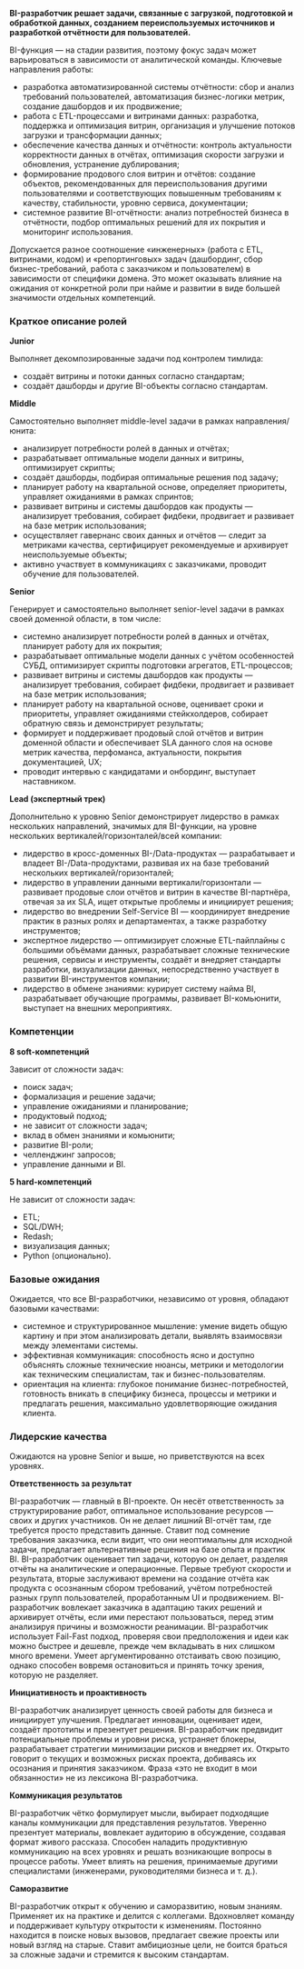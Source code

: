 **BI-разработчик решает задачи, связанные с загрузкой, подготовкой и обработкой данных, созданием переиспользуемых источников и разработкой отчётности для пользователей.**

BI-функция — на стадии развития, поэтому фокус задач может варьироваться в зависимости от аналитической команды. Ключевые направления работы:
+ разработка автоматизированной системы отчётности: сбор и анализ требований пользователей, автоматизация бизнес-логики метрик, создание дашбордов и их продвижение;
+ работа с ETL-процессами и витринами данных: разработка, поддержка и оптимизация витрин, организация и улучшение потоков загрузки и трансформации данных;
+ обеспечение качества данных и отчётности: контроль актуальности корректности данных в отчётах, оптимизация скорости загрузки и обновления, устранение дублирования;
+ формирование продового слоя витрин и отчётов: создание объектов, рекомендованных для переиспользования другими пользователями и соответствующих повышенным требованиям к качеству, стабильности, уровню сервиса, документации;
+ системное развитие BI-отчётности: анализ потребностей бизнеса в отчётности, подбор оптимальных решений для их покрытия и мониторинг использования.

Допускается разное соотношение «инженерных» (работа с ETL, витринами, кодом) и «репортинговых» задач (дашбординг, сбор бизнес-требований, работа с заказчиком и пользователем) в зависимости от специфики домена. Это может оказывать влияние на ожидания от конкретной роли при найме и развитии в виде большей значимости отдельных компетенций. 

### Краткое описание ролей

**Junior**	

Выполняет декомпозированные задачи под контролем тимлида:
+ создаёт витрины и потоки данных согласно стандартам;
+ создаёт дашборды и другие BI-объекты согласно стандартам.

**Middle**	

Самостоятельно выполняет middle-level задачи в рамках направления/юнита:
+ анализирует потребности ролей в данных и отчётах;
+ разрабатывает оптимальные модели данных и витрины, оптимизирует скрипты;
+ создаёт дашборды, подбирая оптимальные решения под задачу;
+ планирует работу на квартальной основе, определяет приоритеты, управляет ожиданиями в рамках спринтов;
+ развивает витрины и системы дашбордов как продукты — анализирует требования, собирает фидбеки, продвигает и развивает на базе метрик использования;
+ осуществляет гавернанс своих данных и отчётов — следит за метриками качества, сертифицирует рекомендуемые и архивирует неиспользуемые объекты;
+ активно участвует в коммуникациях с заказчиками, проводит обучение для пользователей.

**Senior**	

Генерирует и самостоятельно выполняет senior-level задачи в рамках своей доменной области, в том числе:
+ системно анализирует потребности ролей в данных и отчётах, планирует работу для их покрытия;
+ разрабатывает оптимальные модели данных с учётом особенностей СУБД, оптимизирует скрипты подготовки агрегатов, ETL-процессов;
+ развивает витрины и системы дашбордов как продукты — анализирует требования, собирает фидбеки, продвигает и развивает на базе метрик использования;
+ планирует работу на квартальной основе, оценивает сроки и приоритеты, управляет ожиданиями стейкхолдеров, собирает обратную связь и демонстрирует результаты;
+ формирует и поддерживает продовый слой отчётов и витрин доменной области и обеспечивает SLA данного слоя на основе метрик качества, перфоманса, актуальности, покрытия документацией, UX;
+ проводит интервью c кандидатами и онбординг, выступает наставником.

**Lead (экспертный трек)**	

Дополнительно к уровню Senior демонстрирует лидерство в рамках нескольких направлений, значимых для BI-функции, на уровне нескольких вертикалей/горизонталей/всей компании:
+ лидерство в кросс-доменных BI-/Data-продуктах — разрабатывает и владеет BI-/Data-продуктами, развивая их на базе требований нескольких вертикалей/горизонталей;
+ лидерство в управлении данными вертикали/горизонтали — развивает продовые слои отчётов и витрин в качестве BI-партнёра, отвечая за их SLA, ищет открытые проблемы и инициирует решения;
+ лидерство во внедрении Self-Service BI — координирует внедрение практик в разных ролях и департаментах, а также разработку инструментов;
+ экспертное лидерство — оптимизирует сложные ETL-пайплайны с большими объёмами данных, разрабатывает сложные технические решения, сервисы и инструменты, создаёт и внедряет стандарты разработки, визуализации данных, непосредственно участвует в развитии BI-инструментов компании;
+ лидерство в обмене знаниями: курирует систему найма BI, разрабатывает обучающие программы, развивает BI-комьюнити, выступает на внешних мероприятиях.

### Компетенции

**8 soft-компетенций**

Зависит от сложности задач:

+ поиск задач;
+ формализация и решение задачи;
+ управление ожиданиями и планирование;
+ продуктовый подход;
+ не зависит от сложности задач;	
+ вклад в обмен знаниями и комьюнити;
+ развитие BI-роли;
+ челленджинг запросов;
+ управление данными и BI.

**5 hard-компетенций**

Не зависит от сложности задач:	
+ ETL;
+ SQL/DWH;
+ Redash;
+ визуализация данных;
+ Python (опционально).

### Базовые ожидания

Ожидается, что все BI-разработчики, независимо от уровня, обладают базовыми качествами:
+ системное и структурированное мышление: умение видеть общую картину и при этом анализировать детали, выявлять взаимосвязи между элементами системы.
+ эффективная коммуникация: способность ясно и доступно объяснять сложные технические нюансы, метрики и методологии как техническим специалистам, так и бизнес-пользователям.
+ ориентация на клиента: глубокое понимание бизнес-потребностей, готовность вникать в специфику бизнеса, процессы и метрики и предлагать решения, максимально удовлетворяющие ожидания клиента.

### Лидерские качества

Ожидаются на уровне Senior и выше, но приветствуются на всех уровнях.

**Ответственность за результат**	

BI-разработчик — главный в BI-проекте. Он несёт ответственность за структурирование работ, оптимальное использование ресурсов — своих и других участников. Он не делает лишний BI-отчёт там, где требуется просто представить данные. Ставит под сомнение требования заказчика, если видит, что они неоптимальны для исходной задачи, предлагает альтернативные решения на базе опыта и практик BI.
BI-разработчик оценивает тип задачи, которую он делает, разделяя отчёты на аналитические и операционные. Первые требуют скорости и результата, вторые заслуживают времени на создание отчёта как продукта с осознанным сбором требований, учётом потребностей разных групп пользователей, проработанным UI и продвижением. BI-разработчик вовлекает заказчика в адаптацию таких решений и архивирует отчёты, если ими перестают пользоваться, перед этим анализируя причины и возможности реанимации.
BI-разработчик использует Fail-Fast подход, проверяя свои предположения и идеи как можно быстрее и дешевле, прежде чем вкладывать в них слишком много времени.
Умеет аргументированно отстаивать свою позицию, однако способен вовремя остановиться и принять точку зрения, которую не разделяет.

**Инициативность и проактивность**	

BI-разработчик анализирует ценность своей работы для бизнеса и инициирует улучшения. Предлагает инновации, оценивает идеи, создаёт прототипы и презентует решения. BI-разработчик предвидит потенциальные проблемы и уровни риска, устраняет блокеры, разрабатывает стратегии минимизации рисков и внедряет их. Открыто говорит о текущих и возможных рисках проекта, добиваясь их осознания и принятия заказчиком. Фраза «это не входит в мои обязанности» не из лексикона BI-разработчика.

**Коммуникация результатов**

BI-разработчик чётко формулирует мысли, выбирает подходящие каналы коммуникации для представления результатов. Уверенно презентует материалы, вовлекает аудиторию в обсуждение, создавая формат живого рассказа. Способен наладить продуктивную коммуникацию на всех уровнях и решать возникающие вопросы в процессе работы. Умеет влиять на решения, принимаемые другими специалистами (инженерами, руководителями бизнеса и т. д.).

**Саморазвитие**

BI-разработчик открыт к обучению и саморазвитию, новым знаниям. Применяет их на практике и делится с коллегами. Вдохновляет команду и поддерживает культуру открытости к изменениям. Постоянно находится в поиске новых вызовов, предлагает свежие проекты или новый взгляд на старые. Ставит амбициозные цели, не боится браться за сложные задачи и стремится к высоким стандартам.
